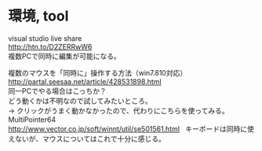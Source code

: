 # 環境, tool
visual studio live share  
http://htn.to/D2ZERRwW6  
複数PCで同時に編集が可能になる。

複数のマウスを「同時に」操作する方法（win7.810対応）  
http://partal.seesaa.net/article/428531898.html  
同一PCでやる場合はこっちか？  
どう動くかは不明なので試してみたいところ。  
→ クリックがうまく動かなかったので、代わりにこちらを使ってみる。  
MultiPointer64  
http://www.vector.co.jp/soft/winnt/util/se501561.html  
キーボードは同時に使えないが、マウスについてはこれで十分に感じる。
